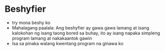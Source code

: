 # Beshyfier
- try mona beshy ko
- Mahalagang paalala: Ang beshyfier ay gawa gawa lamang at isang kalokohan ng isang taong bored sa buhay, ito ay isang napaka simpleng program lamang at nakakaantok gawin
- Isa sa pinaka walang kwentang program na ginawa ko
